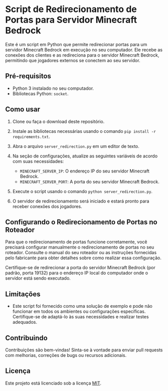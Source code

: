 # Script de Redirecionamento de Portas para Servidor Minecraft Bedrock

Este é um script em Python que permite redirecionar portas para um servidor Minecraft Bedrock em execução no seu computador. Ele recebe as conexões dos clientes e as redireciona para o servidor Minecraft Bedrock, permitindo que jogadores externos se conectem ao seu servidor.

## Pré-requisitos

- Python 3 instalado no seu computador.
- Bibliotecas Python: `socket`.

## Como usar

1. Clone ou faça o download deste repositório.

2. Instale as bibliotecas necessárias usando o comando `pip install -r requirements.txt`.

3. Abra o arquivo `server_redirection.py` em um editor de texto.

4. Na seção de configurações, atualize as seguintes variáveis de acordo com suas necessidades:

   - `MINECRAFT_SERVER_IP`: O endereço IP do seu servidor Minecraft Bedrock.
   - `MINECRAFT_SERVER_PORT`: A porta do seu servidor Minecraft Bedrock.

5. Execute o script usando o comando `python server_redirection.py`.

6. O servidor de redirecionamento será iniciado e estará pronto para receber conexões dos jogadores.

## Configurando o Redirecionamento de Portas no Roteador

Para que o redirecionamento de portas funcione corretamente, você precisará configurar manualmente o redirecionamento de portas no seu roteador. Consulte o manual do seu roteador ou as instruções fornecidas pelo fabricante para obter detalhes sobre como realizar essa configuração.

Certifique-se de redirecionar a porta do servidor Minecraft Bedrock (por padrão, porta 19132) para o endereço IP local do computador onde o servidor está sendo executado.

## Limitações

- Este script foi fornecido como uma solução de exemplo e pode não funcionar em todos os ambientes ou configurações específicas. Certifique-se de adaptá-lo às suas necessidades e realizar testes adequados.

## Contribuindo

Contribuições são bem-vindas! Sinta-se à vontade para enviar pull requests com melhorias, correções de bugs ou recursos adicionais.

## Licença

Este projeto está licenciado sob a licença [MIT](LICENSE).


